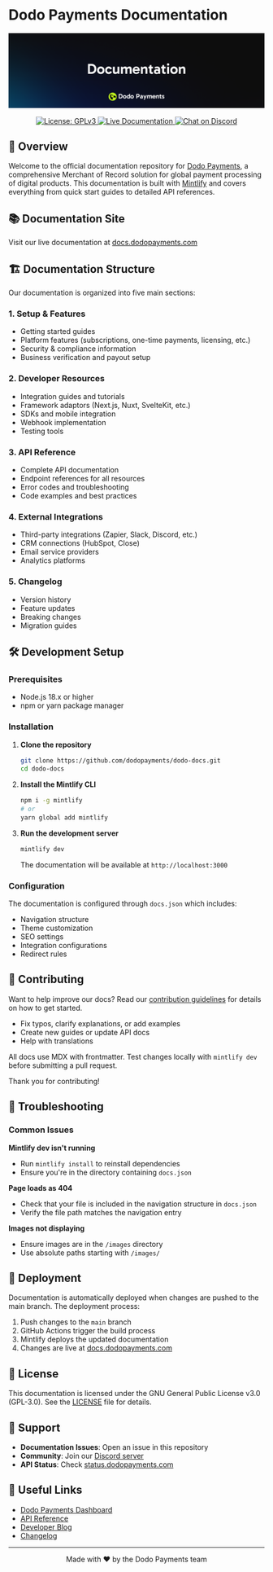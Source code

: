 # Dodo Payments Documentation

<p align="center">
  <img src="./images/cover-images/readme-cover.png" alt="Dodo Payments documentation cover image"/>
</p>

<div align="center">
  <a href="LICENSE">
    <img src="https://img.shields.io/badge/license-GPLv3-blue.svg" alt="License: GPLv3" />
  </a>
  <a href="https://docs.dodopayments.com">
    <img src="https://img.shields.io/badge/docs-live-brightgreen.svg" alt="Live Documentation" />
  </a>
  <a href="https://discord.gg/bYqAp4ayYh">
    <img src="https://img.shields.io/badge/chat-on%20discord-7289DA.svg" alt="Chat on Discord" />
  </a>
</div>

## 🚀 Overview

Welcome to the official documentation repository for [Dodo Payments](https://dodopayments.com), a comprehensive Merchant of Record solution for global payment processing of digital products. This documentation is built with [Mintlify](https://mintlify.com) and covers everything from quick start guides to detailed API references.

## 📚 Documentation Site

Visit our live documentation at [docs.dodopayments.com](https://docs.dodopayments.com)

## 🏗️ Documentation Structure

Our documentation is organized into five main sections:

### 1. **Setup & Features** 
- Getting started guides
- Platform features (subscriptions, one-time payments, licensing, etc.)
- Security & compliance information
- Business verification and payout setup

### 2. **Developer Resources**
- Integration guides and tutorials
- Framework adaptors (Next.js, Nuxt, SvelteKit, etc.)
- SDKs and mobile integration
- Webhook implementation
- Testing tools

### 3. **API Reference**
- Complete API documentation
- Endpoint references for all resources
- Error codes and troubleshooting
- Code examples and best practices

### 4. **External Integrations**
- Third-party integrations (Zapier, Slack, Discord, etc.)
- CRM connections (HubSpot, Close)
- Email service providers
- Analytics platforms

### 5. **Changelog**
- Version history
- Feature updates
- Breaking changes
- Migration guides

## 🛠️ Development Setup

### Prerequisites

- Node.js 18.x or higher
- npm or yarn package manager

### Installation

1. **Clone the repository**
   ```bash
   git clone https://github.com/dodopayments/dodo-docs.git
   cd dodo-docs
   ```

2. **Install the Mintlify CLI**
   ```bash
   npm i -g mintlify
   # or
   yarn global add mintlify
   ```

3. **Run the development server**
   ```bash
   mintlify dev
   ```

   The documentation will be available at `http://localhost:3000`

### Configuration

The documentation is configured through `docs.json` which includes:
- Navigation structure
- Theme customization
- SEO settings
- Integration configurations
- Redirect rules

## 📝 Contributing

Want to help improve our docs? Read our [contribution guidelines](./CONTRIBUTING.md) for details on how to get started.

- Fix typos, clarify explanations, or add examples
- Create new guides or update API docs
- Help with translations

All docs use MDX with frontmatter. Test changes locally with `mintlify dev` before submitting a pull request.

Thank you for contributing!

## 🔧 Troubleshooting

### Common Issues

**Mintlify dev isn't running**
- Run `mintlify install` to reinstall dependencies
- Ensure you're in the directory containing `docs.json`

**Page loads as 404**
- Check that your file is included in the navigation structure in `docs.json`
- Verify the file path matches the navigation entry

**Images not displaying**
- Ensure images are in the `/images` directory
- Use absolute paths starting with `/images/`

## 🚀 Deployment

Documentation is automatically deployed when changes are pushed to the main branch. The deployment process:

1. Push changes to the `main` branch
2. GitHub Actions trigger the build process
3. Mintlify deploys the updated documentation
4. Changes are live at [docs.dodopayments.com](https://docs.dodopayments.com)

## 📄 License

This documentation is licensed under the GNU General Public License v3.0 (GPL-3.0). See the [LICENSE](LICENSE) file for details.

## 🤝 Support

- **Documentation Issues**: Open an issue in this repository
- **Community**: Join our [Discord server](https://discord.gg/bYqAp4ayYh)
- **API Status**: Check [status.dodopayments.com](https://status.dodopayments.com)

## 🔗 Useful Links

- [Dodo Payments Dashboard](https://app.dodopayments.com)
- [API Reference](https://docs.dodopayments.com/api-reference/introduction)
- [Developer Blog](https://blog.dodopayments.com)
- [Changelog](https://docs.dodopayments.com/changelog/introduction)

---

<div align="center">
  Made with ❤️ by the Dodo Payments team
</div>
